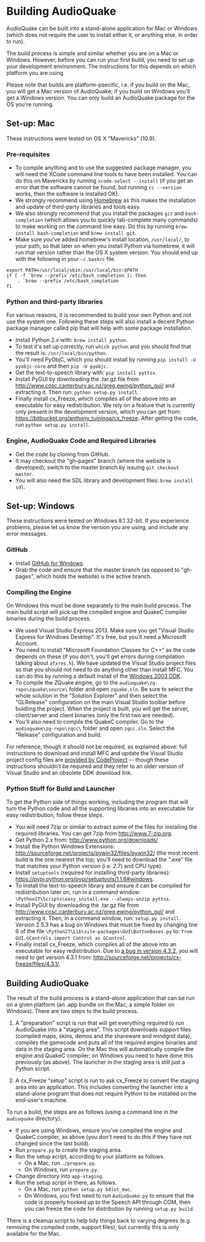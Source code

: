 Building AudioQuake
===================

AudioQuake can be built into a stand-alone application for Mac or
Windows (which does not require the user to install either it, or
anything else, in order to run).

The build process is simple and similar whether you are on a Mac or
Windows. However, before you can run your first build, you need to set
up your development environment. The instructions for this depends on
which platform you are using.

Please note that builds are platform-psecific, i.e. if you build on the
Mac, you will get a Mac version of AudioQuake; if you build on Windows
you'll get a Windows version. You can only build an AudioQuake package
for the OS you're running.

Set-up: Mac
-----------

These instructions were tested on OS X "Mavericks" (10.9).

### Pre-requisites

-   To compile anything and to use the suggested package manager, you
    will need the XCode command line tools to have been installed. You
    can do this on Mavericks by running `xcode-select --install` (if you
    get an error that the software cannot be found, but running
    `cc --version` works, then the software is installed OK).
-   We strongly recommend using [Homebrew](http://brew.sh) as this makes
    the installation and update of third-party libraries and tools easy.
-   We also strongly recommend that you install the packages `git` and
    `bash-completion` (which allows you to quickly tab-complete many
    commands) to make working on the command line easy. Do this by
    running `brew install bash-completion` and `brew install git`.
-   Make sure you've added homebrew's install location, `/usr/local/`,
    to your path, so that later on when you install Python via homebrew,
    it will run that version rather than the OS X system version. You
    should end up with the following in your `~/.bashrc` file.

<!-- -->

    export PATH=/usr/local/sbin:/usr/local/bin:$PATH
    if [ -f `brew --prefix`/etc/bash_completion ]; then
        . `brew --prefix`/etc/bash_completion
    fi

### Python and third-party libraries

For various reasons, it is recommended to build your own Python and not
use the system one. Following these steps will also install a decent
Python package manager called pip that will help with some package
installation.

-   Install Python 2.x with: `brew install python`.
-   To test it's set up correctly, run `which python` and you should
    find that the result is: `/usr/local/bin/python`.
-   You'll need PyObjC, which you should install by running
    `pip install -U pyobjc-core` and then `pip -U pyobjc`.
-   Get the text-to-speech library with: `pip install pyttsx`.
-   Install PyGUI by downloading the .tar.gz file from
    <http://www.cosc.canterbury.ac.nz/greg.ewing/python_gui/> and
    extracting it. Then run: `python setup.py install`.
-   Finally install cx\_Freeze, which compiles all of the above into an
    executable for easy redistribution. We rely on a feature that is
    currently only present in the development version, which you can get
    from: <https://bitbucket.org/anthony_tuininga/cx_freeze>. After
    getting the code, run `python setup.py install`.

### Engine, AudioQuake Code and Required Libraries

-   Get the code by cloning from GitHub.
-   It may checkout the "gh-pages" branch (where the website is
    developed); switch to the master branch by issuing
    `git checkout master`.
-   You will also need the SDL library and development files:
    `brew install sdl`.

Set-up: Windows
---------------

These instructions were tested on Windows 8.1 32-bit. If you experience
problems, please let us know the version you are using, and include any
error messages.

### GitHub

-   Install [GitHub for Windows](http://windows.github.com).
-   Grab the code and ensure that the master branch (as opposed to
    "gh-pages", which holds the website) is the active branch.

### Compiling the Engine

On Windows this must be done separately to the main build process. The
main build script will pick up the compiled engine and QuakeC compiler
binaries during the build process.

-   We used Visual Studio Express 2013. Make sure you get "Visual Studio
    Express for Windows Desktop". It's free, but you'll need a Microsoft
    Account.
-   You need to install "Microsoft Foundation Classes for C++" as the
    code depends on these (if you don't, you'll get errors during
    compilation talking about `afxres.h`). We have updated the Visual
    Studio project files so that you should not need to do anything
    other than install MFC. You can do this by running a default install
    of the [Windows 2003
    DDK](http://download.microsoft.com/download/9/0/f/90f019ac-8243-48d3-91cf-81fc4093ecfd/1830_usa_ddk.iso).
-   To compile the ZQuake engine, go to the
    `audioquake\zq-repo\zquake\source\` folder and open `zquake.sln`. Be
    sure to select the whole solution in the "Solution Explorer" and
    then select the "GLRelease" configuration on the main Visual Studio
    toolbar before buidling the project. When the project is built, you
    will get the server, client/server and client binaries (only the
    first two are needed).
-   You'll also need to compile the QuakeC compiler. Go to the
    `audioquake\zq-repo\zqcc\` folder and open `zqcc.sln`. Select the
    "Release" configuration and build.

For reference, though it should not be required, as explained above:
full instructions to download and install MFC and update the Visual
Studio project config files are [provided by
CodeProject](http://www.codeproject.com/Articles/30439/How-to-compile-MFC-code-in-Visual-C-Express)
-- though these instructions shouldn't be required and they refer to an
older version of Visual Studio and an obsolete DDK download link.

### Python Stuff for Build and Launcher

To get the Python side of things working, including the program that
will turn the Python code and all the supporting libraries into an
executable for easy redistribution, follow these steps.

-   You will need 7zip or similar to extract some of the files for
    installing the required libraries. You can get 7zip from
    <http://www.7-zip.org>.
-   Get Python 2.x from: <http://www.python.org/downloads/>
-   Install the Python Windows Extensions:
    <http://sourceforge.net/projects/pywin32/files/pywin32/> (the most
    recent build is the one nearest the top; you'll need to download the
    ".exe" file that matches your Python version (i.e. 2.7) and CPU
    type).
-   Install `setuptools` (required for installing third-party
    libraries): <https://pypi.python.org/pypi/setuptools/1.1.6#windows>.
-   To install the text-to-speech library and ensure it can be compiled
    for redistribution later on, run in a command window:
    `\Python27\Scripts\easy_install.exe --always-unzip pyttsx`.
-   Install PyGUI by downloading the .tar.gz file from
    <http://www.cosc.canterbury.ac.nz/greg.ewing/python_gui/> and
    extracting it. Then, in a command window, run: `setup.py install`.
    Version 2.5.3 has a bug on Windows that must be fixed by changing
    line 6 of the file `\Python27\Lib\site-packages\GUI\ButtonBases.py`
    to: `from GUI.GControls import Control as GControl`.
-   Finally install cx\_Freeze, which compiles all of the above into an
    executable for easy redistribution. Due to [a bug in version
    4.3.2](https://bitbucket.org/anthony_tuininga/cx_freeze/issue/44/win32com-relies-on-modules-with-non),
    you will need to get version 4.3.1 from:
    <http://sourceforge.net/projects/cx-freeze/files/4.3.1/>.

Building AudioQuake
-------------------

The result of the build process is a stand-alone application that can be
run on a given platform (an .app bundle on the Mac; a simple folder on
Windows). There are two steps to the build process.

1.  A "preparation" script is run that will get everything required to
    run AudioQuake into a "staging area". This script downloads support
    files (compiled maps, skins, demos and the shareware and mindgrid
    data), compiles the gamecode and puts all of the required engine
    binaries and data in the staging area. On the Mac this will
    automatically compile the engine and QuakeC compiler; on Windows you
    need to have done this previously (as above). The launcher in the
    staging area is still just a Python script.

2.  A cx\_Freeze "setup" script is run to ask cx\_Freeze to convert the
    staging area into an application. This includes converting the
    launcher into a stand-alone program that does not require Python to
    be installed on the end-user's machine.

To run a build, the steps are as follows (using a command line in the
`audioquake` directory).

-   If you are using Windows, ensure you've compiled the engine and
    QuakeC compiler, as above (you don't need to do this if they have
    not changed since the last build).
-   Run `prepare.py` to create the staging area.
-   Run the setup script, according to your platform as follows.
    -   On a Mac, run `./prepare.py`.
    -   On Windows, run `prepare.py`.
-   Change directory into `app-staging`.
-   Run the setup script in there, as follows.
    -   On a Mac, run `python setup.py bdist_mac`.
    -   On Windows, you first need to run `AudioQuake.py` to ensure that
        the code is properly hooked up to the Speech API through COM,
        then you can freeze the code for distribution by running
        `setup.py build`.

There is a cleanup script to help tidy things back to varying degrees
(e.g. removing the compiled code, support files), but currently this is
only available for the Mac.
